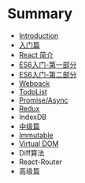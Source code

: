 # Summary

* [Introduction](README.md)
* [入门篇](chapter1.md)
* [React 简介](react-jian-jie.md)
* [ES6入门-第一部分](es6.md)
* [ES6入门-第二部分](es6ru-95e8-di-er-bu-fen.md)
* [Webpack](webpack.md)
* [TodoList](todo.md)
* [Promise/Async](promiseasync.md)
* [Redux](redux.md)
* IndexDB
* [中级篇](zhong-ji-pian.md)
* [Immutable](immutable.md)
* [Virtual DOM](virtual-dom.md)
* Diff算法
* React-Router
* 高级篇

